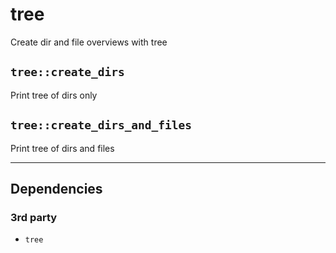 # tree
Create dir and file overviews with tree

## `tree::create_dirs`
Print tree of dirs only

## `tree::create_dirs_and_files`
Print tree of dirs and files

----------------------------------------

## Dependencies

### 3rd party
- `tree`
